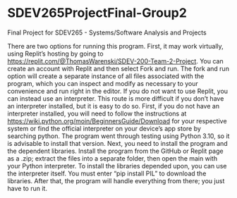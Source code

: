 # SDEV265ProjectFinal-Group2
Final Project for SDEV265 - Systems/Software Analysis and Projects

There are two options for running this program. First, it may work virtually, using Replit’s hosting by going to https://replit.com/@ThomasWarenski/SDEV-200-Team-2-Project. You can create an account with Replit and then select Fork and run. The fork and run option will create a separate instance of all files associated with the program, which you can inspect and modify as necessary to your convenience and run right in the editor.
If you do not want to use Replit, you can instead use an interpreter. This route is more difficult if you don’t have an interpreter installed, but it is easy to do so. First, if you do not have an interpreter installed, you will need to follow the instructions at https://wiki.python.org/moin/BeginnersGuide/Download for your respective system or find the official interpreter on your device’s app store by searching python. The program went through testing using Python 3.10, so it is advisable to install that version. Next, you need to install the program and the dependent libraries. Install the program from the GitHub or Replit page as a .zip; extract the files into a separate folder, then open the main with your Python interpreter.
To install the libraries depended upon, you can use the interpreter itself. You must enter “pip install PIL” to download the libraries. After that, the program will handle everything from there; you just have to run it.
